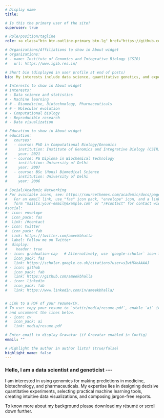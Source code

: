 ```yaml
---
# Display name
title:

# Is this the primary user of the site?
superuser: true

# Role/position/tagline
role: <a class="btn btn-outline-primary btn-lg" href="https://github.com/ameekbhalla/cv/raw/master/default-style/Ameek_Bhalla_Résumé.pdf">Download PDF résumé <i class="fas fa-file-download"></i> </a>

# Organizations/Affiliations to show in About widget
# organizations:
# - name: Institute of Genomics and Integrative Biology (CSIR)
#   url: https://www.igib.res.in/

# Short bio (displayed in user profile at end of posts)
bio: My interests include data science, quantitative genetics, and experimental design #byline

# Interests to show in About widget
# interests:
# - Data science and statistics
# - Machine learning
# # - Biomedicine, Biotechnology, Pharmaceuticals
# # - Molecular evolution
# - Computational biology
# - Reproducible research
# - Data visualization

# Education to show in About widget
# education:
#   courses:
#   - course: PhD in Computational Biology/Genomics 
#     institution: Institute of Genomics and Integrative Biology (CSIR)
#     year: 2021
#   - course: PG Diploma in Biochemical Technology
#     institution: University of Delhi
#     year: 2007
#   - course: BSc (Hons) Biomedical Science
#     institution: University of Delhi
#     year: 2006

# Social/Academic Networking
# For available icons, see: https://sourcethemes.com/academic/docs/page-builder/#icons
#   For an email link, use "fas" icon pack, "envelope" icon, and a link in the
#   form "mailto:your-email@example.com" or "/#contact" for contact widget.
#social:
#- icon: envelope
#  icon_pack: fas
#  link: /#contact
#- icon: twitter
#  icon_pack: fab
#  link: https://twitter.com/ameekbhalla
#  label: Follow me on Twitter
#  display:
#    header: true
# - icon: graduation-cap   # Alternatively, use `google-scholar` icon from `ai` icon pack
#   icon_pack: fas
#   link: https://scholar.google.co.uk/citations?user=sIwtMXoAAAAJ
# - icon: github
#   icon_pack: fab
#   link: https://github.com/ameekbhalla
# - icon: linkedin
#   icon_pack: fab
#   link: https://www.linkedin.com/in/ameekbhalla/


# Link to a PDF of your resume/CV.
# To use: copy your resume to `static/media/resume.pdf`, enable `ai` icons in `params.toml`, 
# and uncomment the lines below.
# - icon: cv
#   icon_pack: ai
#   link: media/resume.pdf

# Enter email to display Gravatar (if Gravatar enabled in Config)
email: ""

# Highlight the author in author lists? (true/false)
highlight_name: false
---
```


<!--# <span style="font-variant:small-caps; font-size: 1.75em; font-weight: bold">Hello, I am a data scientist and geneticist,<br></span> --->

<h3> 

Hello, I am a data scientist and geneticist ---

</h3>

I am interested in using genomics for making predictions in medicine, biotechnology, and pharmaceuticals.
My expertise lies in designing decisive quantitative experiments, selecting practical machine learning tools, creating intuitive data visualizations, and composing jargon-free reports.

To know more about my background please download my résumé or scroll down further.

<!--# The top personality traits that my colleagues seek me out for are my critical-thinking skills, emotional stability, and openness to ideas. If you belong to the life science industry and would like to talk more about genomic data science, please get in touch by clicking one of the social media icons. --->

<!--# <div style="position: relative; text-align: center"> <br>Scroll through my résumé <br> <a href="#skills"> <i class="fas fa-chevron-down"></i> </a> </div>  --->
